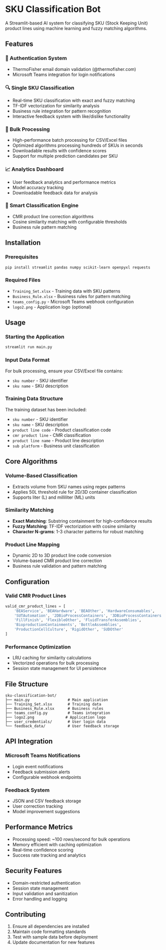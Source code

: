 # SKU Classification Bot

A Streamlit-based AI system for classifying SKU (Stock Keeping Unit) product lines using machine learning and fuzzy matching algorithms.

## Features

### 🔐 Authentication System
- ThermoFisher email domain validation (@thermofisher.com)
- Microsoft Teams integration for login notifications

### 🔍 Single SKU Classification
- Real-time SKU classification with exact and fuzzy matching
- TF-IDF vectorization for similarity analysis
- Business rule integration for pattern recognition
- Interactive feedback system with like/dislike functionality

### 📂 Bulk Processing
- High-performance batch processing for CSV/Excel files
- Optimized algorithms processing hundreds of SKUs in seconds
- Downloadable results with confidence scores
- Support for multiple prediction candidates per SKU

### 📈 Analytics Dashboard
- User feedback analytics and performance metrics
- Model accuracy tracking
- Downloadable feedback data for analysis

### 🤖 Smart Classification Engine
- CMR product line correction algorithms
- Cosine similarity matching with configurable thresholds
- Business rule pattern matching

## Installation

### Prerequisites
```bash
pip install streamlit pandas numpy scikit-learn openpyxl requests
```

### Required Files
- `Training_Set.xlsx` - Training data with SKU patterns
- `Business_Rule.xlsx` - Business rules for pattern matching
- `teams_config.py` - Microsoft Teams webhook configuration
- `logo2.png` - Application logo (optional)

## Usage

### Starting the Application
```bash
streamlit run main.py
```

### Input Data Format
For bulk processing, ensure your CSV/Excel file contains:
- `sku number` - SKU identifier
- `sku name` - SKU description

### Training Data Structure
The training dataset has been included:
- `sku number` - SKU identifier
- `sku name` - SKU description  
- `product line code` - Product classification code
- `cmr product line` - CMR classification
- `product line name` - Product line description
- `sub platform` - Business unit classification

## Core Algorithms

### Volume-Based Classification
- Extracts volume from SKU names using regex patterns
- Applies 50L threshold rule for 2D/3D container classification
- Supports liter (L) and milliliter (ML) units

### Similarity Matching
- **Exact Matching**: Substring containment for high-confidence results
- **Fuzzy Matching**: TF-IDF vectorization with cosine similarity
- **Character N-grams**: 1-3 character patterns for robust matching

### Product Line Mapping
- Dynamic 2D to 3D product line code conversion
- Volume-based CMR product line correction
- Business rule validation and pattern matching

## Configuration

### Valid CMR Product Lines
```python
valid_cmr_product_lines = [
    'BEAService', 'BEAHardware', 'BEAOther', 'HardwareConsumables',
    'SUTAutomation', '2DBioProcessContainers', '3DBioProcessContainers',
    'FillFinish', 'FlexibleOther', 'FluidTransferAssemblies',
    'BioproductionContainments', 'BottleAssemblies',
    'ProductionCellCulture', 'RigidOther', 'SUDOther'
]
```

### Performance Optimization
- LRU caching for similarity calculations
- Vectorized operations for bulk processing
- Session state management for UI persistence

## File Structure
```
sku-classification-bot/
├── main.py                 # Main application
├── Training_Set.xlsx       # Training data
├── Business_Rule.xlsx      # Business rules
├── teams_config.py         # Teams integration
├── logo2.png              # Application logo
├── user_credentials/       # User login data
└── feedback_data/          # User feedback storage
```

## API Integration

### Microsoft Teams Notifications
- Login event notifications
- Feedback submission alerts
- Configurable webhook endpoints

### Feedback System
- JSON and CSV feedback storage
- User correction tracking
- Model improvement suggestions

## Performance Metrics
- Processing speed: ~100 rows/second for bulk operations
- Memory efficient with caching optimization
- Real-time confidence scoring
- Success rate tracking and analytics

## Security Features
- Domain-restricted authentication
- Session state management
- Input validation and sanitization
- Error handling and logging

## Contributing
1. Ensure all dependencies are installed
2. Maintain code formatting standards
3. Test with sample data before deployment
4. Update documentation for new features